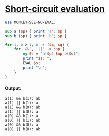 [1]: https://rosettacode.org/wiki/Short-circuit_evaluation

# [Short-circuit evaluation][1]



```perl
use MONKEY-SEE-NO-EVAL;

sub a ($p) { print 'a'; $p }
sub b ($p) { print 'b'; $p }

for 1, 0 X 1, 0 -> ($p, $q) {
    for '&&', '||' -> $op {
        my $s = "a($p) $op b($q)";
        print "$s: ";
        EVAL $s;
        print "\n";
    }
}
```

#### Output:
```
a(1) && b(1): ab
a(1) || b(1): a
a(1) && b(0): ab
a(1) || b(0): a
a(0) && b(1): a
a(0) || b(1): ab
a(0) && b(0): a
a(0) || b(0): ab
```
